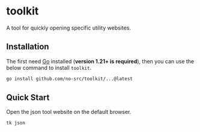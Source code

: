 # toolkit

A tool for quickly opening specific utility websites.

## Installation

The first need [Go](https://go.dev/doc/install) installed (**version 1.21+ is required**), then you can use the below
command to install `toolkit`.

```bash
go install github.com/no-src/toolkit/...@latest
```

## Quick Start

Open the json tool website on the default browser.

```bash
tk json
```
